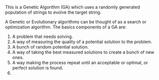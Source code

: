 This is a Genetic Algorithm (GA) which uses a randomly generated population of strings to evolve the target string.

A Genetic or Evolutionary algorithms can be thought of as a search or optimization algorithm.
The basics components of a GA are:
1. A problem that needs solving.
2. A way of measuring the quality of a potential solution to the problem.
3. A bunch of random potential solution.
4. A way of taking the best measured solutions to create a bunch of new ones.
5. A way making the process repeat until an acceptable or optimal, or perfect solution is found.
6. 
